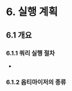 


# 6. 실행 계획
## 6.1 개요
### 6.1.1 쿼리 실행 절차
* 
### 6.1.2 옵티마이저의 종류
<!--stackedit_data:
eyJoaXN0b3J5IjpbMTk0ODU3NTA1NCwtMTgzOTM3NjQyMF19
-->